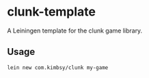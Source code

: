 # clunk-template
A Leiningen template for the clunk game library.

## Usage

``` bash
lein new com.kimbsy/clunk my-game
```

